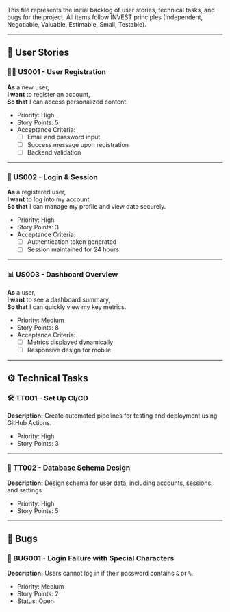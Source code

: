 This file represents the initial backlog of user stories, technical tasks, and bugs for the project. All items follow INVEST principles (Independent, Negotiable, Valuable, Estimable, Small, Testable).

---

## 🔹 User Stories

### 🧑‍💼 US001 - User Registration
**As** a new user,  
**I want** to register an account,  
**So that** I can access personalized content.

- Priority: High
- Story Points: 5
- Acceptance Criteria:
  - [ ] Email and password input
  - [ ] Success message upon registration
  - [ ] Backend validation

---

### 📩 US002 - Login & Session
**As** a registered user,  
**I want** to log into my account,  
**So that** I can manage my profile and view data securely.

- Priority: High
- Story Points: 3
- Acceptance Criteria:
  - [ ] Authentication token generated
  - [ ] Session maintained for 24 hours

---

### 📊 US003 - Dashboard Overview
**As** a user,  
**I want** to see a dashboard summary,  
**So that** I can quickly view my key metrics.

- Priority: Medium
- Story Points: 8
- Acceptance Criteria:
  - [ ] Metrics displayed dynamically
  - [ ] Responsive design for mobile

---

## ⚙️ Technical Tasks

### 🛠 TT001 - Set Up CI/CD
**Description:** Create automated pipelines for testing and deployment using GitHub Actions.

- Priority: High
- Story Points: 3

---

### 📁 TT002 - Database Schema Design
**Description:** Design schema for user data, including accounts, sessions, and settings.

- Priority: High
- Story Points: 5

---

## 🐞 Bugs

### 🐛 BUG001 - Login Failure with Special Characters
**Description:** Users cannot log in if their password contains `&` or `%`.

- Priority: Medium
- Story Points: 2
- Status: Open
